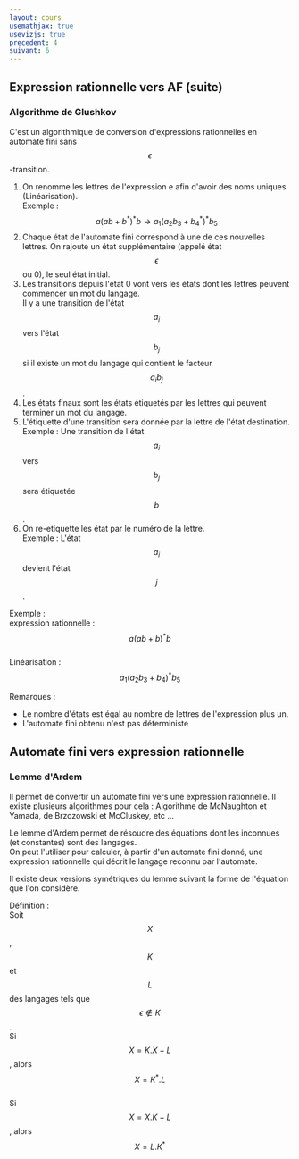 ```yaml
---
layout: cours
usemathjax: true
usevizjs: true
precedent: 4
suivant: 6
---
```


## Expression rationnelle vers AF (suite)

### Algorithme de Glushkov

C'est un algorithmique de conversion d'expressions rationnelles en automate fini sans $$\epsilon$$-transition.

1. On renomme les lettres de l'expression e afin d'avoir des noms uniques (Linéarisation).  
Exemple : $$a(ab + b^*)^*b \to a_1(a_2b_3 + b_4^*)^*b_5$$
2. Chaque état de l'automate fini correspond à une de ces nouvelles lettres. On rajoute un état supplémentaire (appelé état $$\epsilon$$ ou 0), le seul état initial.
3. Les transitions depuis l'état 0 vont vers les états dont les lettres peuvent commencer un mot du langage.  
Il y a une transition de l'état $$a_i$$ vers l'état $$b_j$$ si il existe un mot du langage qui contient le facteur $$a_ib_j$$.
4. Les états finaux sont les états étiquetés par les lettres qui peuvent terminer un mot du langage.
5. L'étiquette d'une transition sera donnée par la lettre de l'état destination.  
Exemple : Une transition de l'état $$a_i$$ vers $$b_j$$ sera étiquetée $$b$$.
6. On re-etiquette les état par le numéro de la lettre.  
Exemple : L'état $$a_i$$ devient l'état $$j$$.

Exemple :  
expression rationnelle : $$a(ab+b)^*b$$  
Linéarisation : $$a_1(a_2b_3+b_4)^*b_5$$

<div id="graphe"></div>
<script>
viz.renderSVGElement(` 
	digraph Graphe {
		2 [label="a2"];
		i -> 0;
		3 [label="b3"];
		1 [label="a1"];
		4 [label="b4"];
		5 [label="b5"];
		
		0 -> 1 [label="a"];
		1 -> 2 [label="a"];
		1 -> 4 [label="b"];
		1 -> 5 [label="b"];
		2 -> 3 [label="b"];
		3 -> 2 [label="a"];
		3 -> 4 [label="b"];
		3 -> 5 [label="b", constraint=false];
		4 -> 2 [label="a"];
		4 -> 4 [label="b"];
		4 -> 5 [label="b"];
		5 -> f;
		
		f [style=invis];
		i [style=invis];
		{ rank=same; 2 3 }
		{ rank=same; i 0 1 4 }
		{ rank=same; 5 f }
	}
`).then(elem => document.getElementById("graphe").appendChild(elem)).catch(error=> console.log(error));
</script>

Remarques :
- Le nombre d'états est égal au nombre de lettres de l'expression plus un.
- L'automate fini obtenu n'est pas déterministe

## Automate fini vers expression rationnelle

### Lemme d'Ardem

Il permet de convertir un automate fini vers une expression rationnelle. Il existe plusieurs algorithmes pour cela : Algorithme de McNaughton et Yamada, de Brzozowski et McCluskey, etc ...

Le lemme d'Ardem permet de résoudre des équations dont les inconnues (et constantes) sont des langages.  
On peut l'utiliser pour calculer, à partir d'un automate fini donné, une expression rationnelle qui décrit le langage reconnu par l'automate.

Il existe deux versions symétriques du lemme suivant la forme de l'équation que l'on considère.

Définition :  
Soit $$X$$, $$K$$ et $$L$$ des langages tels que $$\epsilon \notin K$$.  
Si $$X=K.X+L$$, alors $$X=K^*.L$$  
Si $$X=X.K+L$$, alors $$X=L.K^*$$
